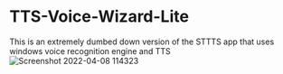 # TTS-Voice-Wizard-Lite
This is an extremely dumbed down version of the STTTS app that uses windows voice recognition engine and TTS
![Screenshot 2022-04-08 114323](https://user-images.githubusercontent.com/101527472/162485657-f80428d0-c212-4b99-b4a7-c2cf3ced0bd6.png)
